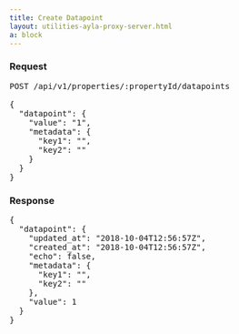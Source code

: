 ```yaml
---
title: Create Datapoint
layout: utilities-ayla-proxy-server.html
a: block
---
```


### Request

<pre>
POST /api/v1/properties/:propertyId/datapoints

{
  "datapoint": {
    "value": "1",
    "metadata": {
      "key1": "",
      "key2": ""
    }
  }
}
</pre>

### Response

<pre>
{
  "datapoint": {
    "updated_at": "2018-10-04T12:56:57Z",
    "created_at": "2018-10-04T12:56:57Z",
    "echo": false,
    "metadata": {
      "key1": "",
      "key2": ""
    },
    "value": 1
  }
}
</pre>
